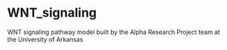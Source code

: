 # WNT_signaling
WNT signaling pathway model built by the Alpha Research Project team at the University of Arkansas
